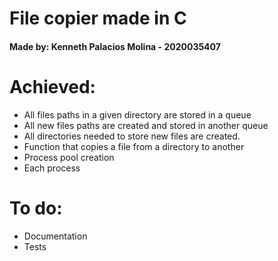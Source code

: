# File copier made in C
#### **Made by:** Kenneth Palacios Molina - 2020035407

# Achieved:
- All files paths in a given directory are stored in a queue
- All new files paths are created and stored in another queue
- All directories needed to store new files are created.
- Function that copies a file from a directory to another
- Process pool creation
- Each process

# To do:
- Documentation
- Tests